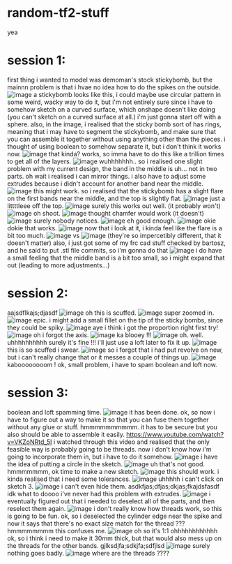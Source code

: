 # random-tf2-stuff
yea

# session 1:
first thing i wanted to model was demoman's stock stickybomb, but the mainnn problem is that i hvae no idea how to do the spikes on the outside. 
![image](https://github.com/user-attachments/assets/60ff2e51-8502-43ca-b1cd-3aa1141e975c)
a stickybomb looks like this, i could maybe use circular pattern in some weird, wacky way to do it, but i'm not entirely sure since i have to somehow sketch on a curved surface, which onshape doesn't like doing (you can't sketch on a curved surface at all.)
i'm just gonna start off with a sphere. 
also, in the image, i realised that the sticky bomb sort of has rings, meaning that i may have to segment the stickybomb, and make sure that you can assemble it together without using anything other than the pieces. 
i thought of using boolean to somehow separate it, but i don't think it works now. 
![image](https://github.com/user-attachments/assets/033cc44d-f108-4ebe-af6f-b58e54f1a64c)
that kinda? works, so imma have to do this like a trillion times to get all of the layers. 
![image](https://github.com/user-attachments/assets/33433da7-30ea-49bb-8f07-3f442491333a)
wuhhhhhhh..
so i realised one slight problem with my current design, the band in the middle is uh... not in two parts. 
oh wait i realised i can mirror things. 
i also have to adjust some extrudes because i didn't account for another band near the middle. 
![image](https://github.com/user-attachments/assets/c28ab5a0-400b-469f-9acd-8f6834341fdb)
this might work. 
so i realised that the stickybomb has a slight flare on the first bands near the middle, and the top is slightly flat. 
![image](https://github.com/user-attachments/assets/97c8b879-cb39-4acb-b2fe-e66243c1a6cf)
just a littttleee off the top. 
![image](https://github.com/user-attachments/assets/bc10bc98-7991-45de-a631-dfc525b6c301)
surely this works out well. (it probably won't)
![image](https://github.com/user-attachments/assets/34e90394-be17-4b11-b4b2-748f09921d8d)
oh shoot. 
![image](https://github.com/user-attachments/assets/87ff423c-c5a7-4fac-b4c3-1498000680dd)
thought chamfer would work (it doesn't)
![image](https://github.com/user-attachments/assets/183e8504-f1c1-42b4-965f-80c6b3be5c90)
surely nobody notices. 
![image](https://github.com/user-attachments/assets/a2d4c7c4-cb46-4206-8bde-99ef3024adbe)
eh good enough. 
![image](https://github.com/user-attachments/assets/183bb1e2-bf13-497f-a3f9-714d2181459c)
okie dokie that works. 
![image](https://github.com/user-attachments/assets/e58c0f16-a726-414b-bd1c-9e75bc818ba8)
now that i look at it, i kinda feel like the flare is a bit too much. 
![image](https://github.com/user-attachments/assets/3d69b8a3-d47a-4b82-a1c0-17210cd7f6f6)
vs
![image](https://github.com/user-attachments/assets/41ddb4b9-699f-460d-8d08-8f0e5a614134)
(they're so impercetibly different, that it doesn't matter)
also, i just got some of my frc cad stuff checked by bartosz, and he said to put .stl file commits, so i'm gonna do that 
![image](https://github.com/user-attachments/assets/14b823af-6a08-4ac1-8405-6517eb348e31)
i do have a small feeling that the middle band is a bit too small, so i might expand that out (leading to more adjustments...)

# session 2:
aajsdflkajs;djasdf
![image](https://github.com/user-attachments/assets/d0a40ded-e795-472f-81e8-7e48d14aee61)
oh this is scuffed. 
![image](https://github.com/user-attachments/assets/d20c15f3-557e-41a7-9ed2-0519112c5641)
super zoomed in. 
![image](https://github.com/user-attachments/assets/6304ed8e-0287-4ee8-8591-844c977d3d65)
epic. 
i might add a small fillet on the tip of the sticky bombs, since they could be spiky. 
![image](https://github.com/user-attachments/assets/0b703ba4-0a14-4495-a96f-318c57919343)
aye i think i got the proportion right first try!
![image](https://github.com/user-attachments/assets/e79663dd-8a34-4adc-bfd0-857d80a021cb)
oh i forgot the axis. 
![image](https://github.com/user-attachments/assets/f9a9669a-3186-424c-be99-43dece5f4c59)
ka blooey !!!
![image](https://github.com/user-attachments/assets/08011e5f-1e7b-41e2-8563-e1de808b9090)
oh.
well.
uhhhhhhhhhh surely it's fine !!!
i'll just use a loft later to fix it up. 
![image](https://github.com/user-attachments/assets/f66e8049-6ead-4666-873d-783d5a119e4f)
this is so scuffed i swear. 
![image](https://github.com/user-attachments/assets/a37b55c5-c37a-4b68-aaa2-61b697498a49)
so i forgot that i had put revolve on new, but i can't really change that or it messes a couple of things up. 
![image](https://github.com/user-attachments/assets/d416e418-c575-4f3d-b5b0-de0972d48753)
kaboooooooom !
ok, small problem, i have to spam boolean and loft now. 

# session 3:
boolean and loft spamming time. 
![image](https://github.com/user-attachments/assets/e4427858-546f-41d5-9f77-8c74d17028d2)
it has been done. 
ok, so now i have to figure out a way to make it so that you can fuse them together without any glue or stuff. 
hmmmmmmmmmm.
it has to be secure but you also should be able to assemble it easily. 
https://www.youtube.com/watch?v=VKZoNRtd_5I
i watched through this video and realised that the only feasible way is probably going to be threads. now i don't know how i'm going to incorporate them in, but i have to do it somehow. 
![image](https://github.com/user-attachments/assets/2dc0ff47-5704-489d-92a7-87cd2c9e66b2)
i have the idea of putting a circle in the sketch.
![image](https://github.com/user-attachments/assets/818b5ab0-8a4a-498f-8cce-7e44cadad32a)
uh that's not good. 
hmmmmmmm, ok time to make a new sketch. 
![image](https://github.com/user-attachments/assets/f3f89b07-96bd-49ac-8fc3-87b2404dd660)
this should work. 
i kinda realised that i need some tolerances. 
![image](https://github.com/user-attachments/assets/10d7cb01-90e1-4ce4-89d7-e291f96bb935)
uhhhhh i can't click on sketch 3.
![image](https://github.com/user-attachments/assets/99eef6aa-845f-4f92-b166-5b4efe1e679f)
i can't even hide them. 
asdkfjas;dfjas;dkjas;fkajdsfasdf
idk what to doooo
i've never had this problem with extrudes. 
![image](https://github.com/user-attachments/assets/6dac654a-d5d5-4392-8222-23f9c0c90afb)
i eventually figured out that i needed to deselect all of the parts, and then reselect them again. 
![image](https://github.com/user-attachments/assets/ca1e7216-8bec-4156-9534-240ad540484e)
i don't really know how threads work, so this is going to be fun. 
ok, so i deselected the cylinder edge near the spike and now it says that there's no exact size match for the thread ???
hmmmmmmmm this confuses me. 
![image](https://github.com/user-attachments/assets/a915c075-38a2-457a-b57f-436a8b2b1cc1)
oh so it's 1:1 ohhhhhhhhhhhh
ok, so i think i need to make it 30mm thick, but that would also mess up on the threads for the other bands.
gjlksdjfa;sdkjfa;sdfjlsd
![image](https://github.com/user-attachments/assets/72dbfb1d-8c48-4f19-94cd-501ec2f3c27f)
surely nothing goes badly. 
![image](https://github.com/user-attachments/assets/1bca99b3-c527-4ee5-beb1-3e2ea424d2f8)
where are the threads ????
